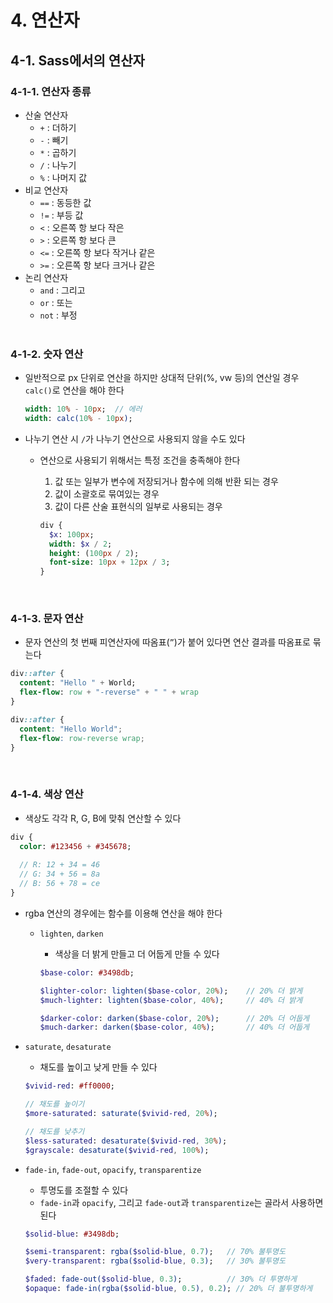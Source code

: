 # 4. 연산자

## 4-1. Sass에서의 연산자

### 4-1-1. 연산자 종류

- 산술 연산자
    - `+` : 더하기
    - `-` : 빼기
    - `*` : 곱하기
    - `/` : 나누기
    - `%` : 나머지 값
- 비교 연산자
    - `==` : 동등한 값
    - `!=` : 부등 값
    - `<` : 오른쪽 항 보다 작은
    - `>` :  오른쪽 항 보다 큰
    - `<=` : 오른쪽 항 보다 작거나 같은
    - `>=` : 오른쪽 항 보다 크거나 같은
- 논리 연산자
    - `and` : 그리고
    - `or` : 또는
    - `not` : 부정
<br><br>

### 4-1-2. 숫자 연산

- 일반적으로 px 단위로 연산을 하지만 상대적 단위(%, vw 등)의 연산일 경우 `calc()`로 연산을 해야 한다
    
    ```sass
    width: 10% - 10px;  // 에러
    width: calc(10% - 10px);
    ```
    

- 나누기 연산 시 `/`가 나누기 연산으로 사용되지 않을 수도 있다
    - 연산으로 사용되기 위해서는 특정 조건을 충족해야 한다
        1. 값 또는 일부가 변수에 저장되거나 함수에 의해 반환 되는 경우
        2. 값이 소괄호로 묶여있는 경우
        3. 값이 다른 산술 표현식의 일부로 사용되는 경우
        
        ```sass
        div {
          $x: 100px;
          width: $x / 2;
          height: (100px / 2);
          font-size: 10px + 12px / 3;
        }
        ```
<br>

### 4-1-3. 문자 연산

- 문자 연산의 첫 번째 피연산자에 따옴표(`”`)가 붙어 있다면 연산 결과를 따옴표로 묶는다

```sass
div::after {
  content: "Hello " + World;
  flex-flow: row + "-reverse" + " " + wrap
}
```

```css
div::after {
  content: "Hello World";
  flex-flow: row-reverse wrap;
}
```
<br>

### 4-1-4. 색상 연산

- 색상도 각각 R, G, B에 맞춰 연산할 수 있다

```sass
div {
  color: #123456 + #345678;
  
  // R: 12 + 34 = 46
  // G: 34 + 56 = 8a
  // B: 56 + 78 = ce
}
```

- rgba 연산의 경우에는 함수를 이용해 연산을 해야 한다
    - `lighten`, `darken`
        - 색상을 더 밝게 만들고 더 어둡게 만들 수 있다
        
        ```sass
        $base-color: #3498db;
        
        $lighter-color: lighten($base-color, 20%);    // 20% 더 밝게
        $much-lighter: lighten($base-color, 40%);     // 40% 더 밝게
        
        $darker-color: darken($base-color, 20%);      // 20% 더 어둡게
        $much-darker: darken($base-color, 40%);       // 40% 더 어둡게
        ```
        

- `saturate`, `desaturate`
    - 채도를 높이고 낮게 만들 수 있다
    
    ```sass
    $vivid-red: #ff0000;
    
    // 채도를 높이기
    $more-saturated: saturate($vivid-red, 20%);
    
    // 채도를 낮추기
    $less-saturated: desaturate($vivid-red, 30%);
    $grayscale: desaturate($vivid-red, 100%);
    ```
    
- `fade-in`, `fade-out`, `opacify`, `transparentize`
    - 투명도를 조절할 수 있다
    - `fade-in`과 `opacify`, 그리고 `fade-out`과 `transparentize`는 골라서 사용하면 된다
    
    ```sass
    $solid-blue: #3498db;
    
    $semi-transparent: rgba($solid-blue, 0.7);   // 70% 불투명도
    $very-transparent: rgba($solid-blue, 0.3);   // 30% 불투명도
    
    $faded: fade-out($solid-blue, 0.3);          // 30% 더 투명하게
    $opaque: fade-in(rgba($solid-blue, 0.5), 0.2); // 20% 더 불투명하게
    ```
